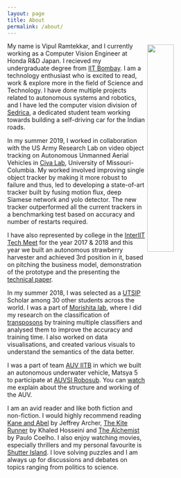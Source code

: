 ```yaml
---
layout: page
title: About
permalink: /about/
---
```


<img style="float: right; width: 35%; padding: 5px;" src="https://vipulramtekkar.github.io/assets/vipul_main2.jpg">

My name is Vipul Ramtekkar, and I currently working as a Computer Vision Engineer at Honda R&D Japan. I recieved my undergraduate degree from [IIT Bombay](http://www.iitb.ac.in/). I am a technology enthusiast who is excited to read, work & explore more in the field of Science and Technology. I have done multiple projects related to autonomous systems and robotics, and I have led the computer vision division of [Sedrica](https://vipulramtekkar.github.io/projects/), a dedicated student team working towards building a self-driving car for the Indian roads.

In my summer 2019, I worked in collaboration with the US Army Research Lab on video object tracking on Autonomous Unmanned Aerial Vehicles in [Civa Lab](http://cell.missouri.edu/), University of Missouri-Columbia. My worked involved improving single object tracker by making it more robust to failure and thus, led to developing a state-of-art tracker built by fusing motion flux, deep Siamese network and yolo detector. The new tracker outperformed all the current trackers in a benchmarking test based on accuracy and number of restarts required. 

I have also represented by college in the [InterIIT Tech Meet](http://inter-iit.tech/) for the year 2017 & 2018 and this year we built an autonomous strawberry harvester and achieved 3rd position in it, based on pitching the business model, demonstration of the prototype and the presenting the [technical paper]({{site.url}}/assets/report.pdf).

In my summer 2018, I was selected as a [UTSIP](https://www.ilo.k.u-tokyo.ac.jp/summer_en) Scholar among 30 other students across the world. I was a part of [Morishita lab](https://www.morishita-lab.com/), where I did my research on the classification of [transposons](https://en.wikipedia.org/wiki/Transposable_element) by training multiple classifiers and analysed them to improve the accuracy and training time. I also worked on data visualisations, and created various visuals to understand the semantics of the data better. 

I was a part of team [AUV IITB](http://www.auv-iitb.org/) in which we built an autonomous underwater vehicle, Matsya 5 to participate at [AUVSI Robosub](https://www.robonation.org/competition/robosub). You can [watch](https://www.youtube.com/watch?v=njcUPe0PbCE&t=242) me explain about the structure and working of the AUV. 

I am an avid reader and like both fiction and non-fiction. I would highly recommend reading [Kane and Abel](https://www.goodreads.com/book/show/78983.Kane_and_Abel) by Jeffrey Archer, [The Kite Runner](https://www.goodreads.com/book/show/77203.The_Kite_Runner) by Khaled Hosseini and [The Alchemist](https://www.goodreads.com/book/show/865.The_Alchemist) by Paulo Coelho. I also enjoy watching movies, especially thrillers and my personal favourite is [Shutter Island](https://www.imdb.com/title/tt1130884/). I love solving puzzles and I am always up for discussions and debates on topics ranging from politics to science.
